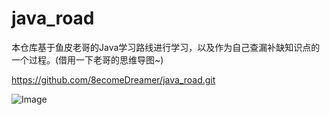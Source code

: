 # java_road
本仓库基于鱼皮老哥的Java学习路线进行学习，以及作为自己查漏补缺知识点的一个过程。(借用一下老哥的思维导图~)

https://github.com/8ecomeDreamer/java_road.git

![Image](./images/java学习路线.png)

